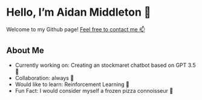 # Hello, I’m Aidan Middleton 👋
Welcome to my Github page!
[Feel free to contact me 📫](Aidan.Middleton@UTDallas.edu)

## About Me
 - Currently working on: Creating an stockmaret chatbot based on GPT 3.5 🤖
 - Collaboration: always 🤝
 - Would like to learn: Reinforcement Learning 🤔
 - Fun Fact: I would consider myself a frozen pizza connoisseur 🍕

<!---
aidan-middleton/aidan-middleton is a ✨ special ✨ repository because its `README.md` (this file) appears on your GitHub profile.
You can click the Preview link to take a look at your changes.
Badges aquired from:
--->

